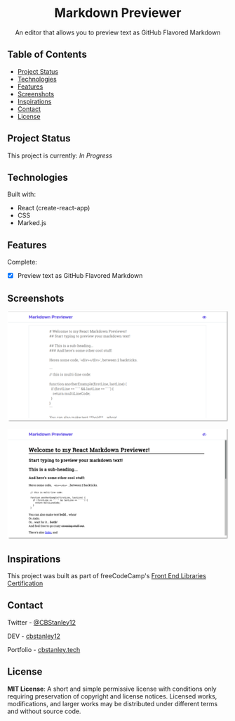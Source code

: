 <h1 align="center">Markdown Previewer</h1>
<p align="center">An editor that allows you to preview text as GitHub Flavored Markdown</p>

## Table of Contents
* [Project Status](#project-status)
* [Technologies](#technologies)
* [Features](#features)
* [Screenshots](#screenshots)
* [Inspirations](#inspirations)
* [Contact](#contact)
* [License](#license)

## Project Status
This project is currently: _In Progress_

## Technologies
Built with:
* React (create-react-app)
* CSS
* Marked.js

## Features
Complete:
- [X] Preview text as GitHub Flavored Markdown

## Screenshots
![Markdown Previewer - Example Editor Screenshot](./public/images/screenshot-1.png)

![Markdown Previewer - Example Display Screenshot](./public/images/screenshot-2.png)

## Inspirations
This project was built as part of freeCodeCamp's [Front End Libraries Certification](https://learn.freecodecamp.org/front-end-libraries/front-end-libraries-projects/build-a-markdown-previewer)

## Contact
Twitter - [@CBStanley12](https://twitter.com/CBStanley12)

DEV - [cbstanley12](https://dev.to/cbstanley12)

Portfolio - [cbstanley.tech](https://cbstanley.tech)

## License
**MIT License**: 
A short and simple permissive license with conditions only requiring preservation of copyright and license notices. Licensed works, modifications, and larger works may be distributed under different terms and without source code.
